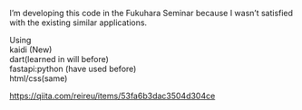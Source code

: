 I’m developing this code in the Fukuhara Seminar because I wasn’t satisfied with the existing similar applications.

Using<br>
kaidi (New)<br>
dart(learned in will before)<br>
fastapi:python (have used before)<br>
html/css(same)

https://qiita.com/reireu/items/53fa6b3dac3504d304ce
